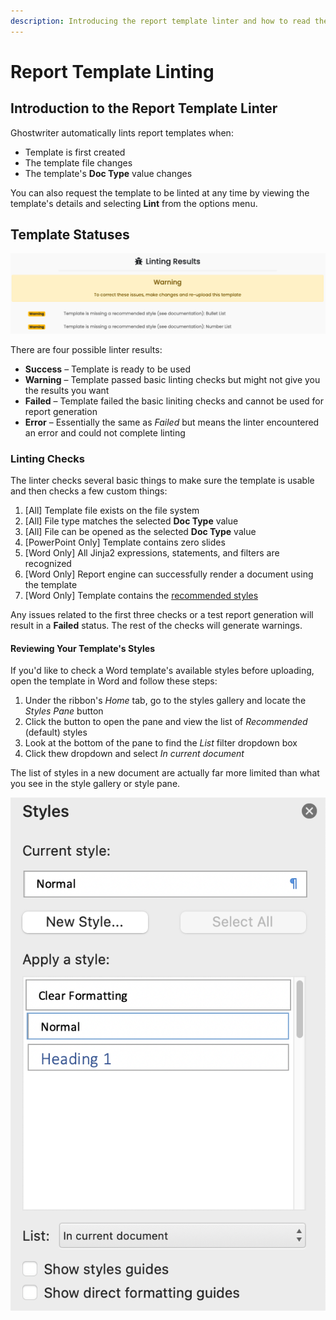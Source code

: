 ```yaml
---
description: Introducing the report template linter and how to read the results
---
```


# Report Template Linting

## Introduction to the Report Template Linter

Ghostwriter automatically lints report templates when:

* Template is first created
* The template file changes
* The template's **Doc Type** value changes

You can also request the template to be linted at any time by viewing the template's details and selecting **Lint** from the options menu.

## Template Statuses

![Example Linter Status](../../../.gitbook/assets/image%20%2814%29.png)

There are four possible linter results:

* **Success** – Template is ready to be used
* **Warning** – Template passed basic linting checks but might not give you the results you want
* **Failed** – Template failed the basic liniting checks and cannot be used for report generation
* **Error** – Essentially the same as _Failed_ but means the linter encountered an error and could not complete linting

### Linting Checks

The linter checks several basic things to make sure the template is usable and then checks a few custom things:

1. \[All\] Template file exists on the file system
2. \[All\] File type matches the selected **Doc Type** value
3. \[All\] File can be opened as the selected **Doc Type** value
4. \[PowerPoint Only\] Template contains zero slides
5. \[Word Only\] All Jinja2 expressions, statements, and filters are recognized
6. \[Word Only\] Report engine can successfully render a document using the template
7. \[Word Only\] Template contains the [recommended styles](word-template-styles.md)

Any issues related to the first three checks or a test report generation will result in a **Failed** status. The rest of the checks will generate warnings.

#### Reviewing Your Template's Styles

If you'd like to check a Word template's available styles before uploading, open the template in Word and follow these steps:

1. Under the ribbon's _Home_ tab, go to the styles gallery and locate the _Styles Pane_ button
2. Click the button to open the pane and view the list of _Recommended_ \(default\) styles
3. Look at the bottom of the pane to find the _List_ filter dropdown box
4. Click thew dropdown and select _In current document_

The list of styles in a new document are actually far more limited than what you see in the style gallery or style pane.

![Styles Available in a New Document](../../../.gitbook/assets/image%20%286%29.png)

